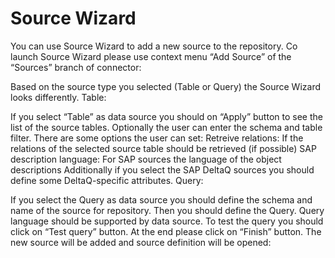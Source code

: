 # Source Wizard

You can use Source Wizard to add a new source to the repository. Co launch Source Wizard please use context menu “Add Source” of the “Sources” branch of connector:

Based on the source type you selected (Table or Query) the Source Wizard looks differently. Table:

If you select “Table” as data source you should on “Apply” button to see the list of the source tables. Optionally the user can enter the schema and table filter. There are some options the user can set: Retreive relations: If the relations of the selected source table should be retrieved (if possible) SAP description language: For SAP sources the language of the object descriptions Additionally if you select the SAP DeltaQ sources you should define some DeltaQ-specific attributes. Query:

If you select the Query as data source you should define the schema and name of the source for repository. Then you should define the Query. Query language should be supported by data source. To test the query you should click on “Test query” button. At the end please click on “Finish” button. The new source will be added and source definition will be opened:
